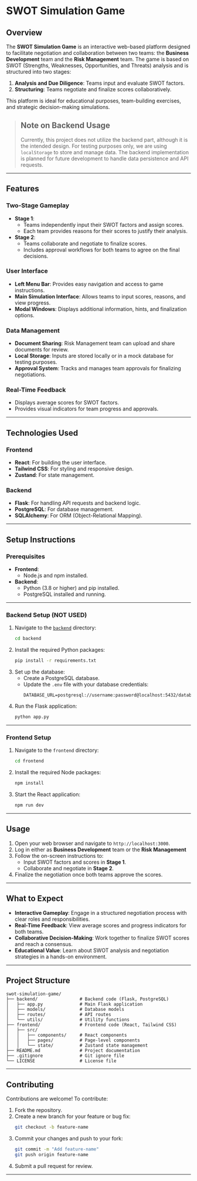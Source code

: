 # SWOT Simulation Game

## Overview

The **SWOT Simulation Game** is an interactive web-based platform designed to facilitate negotiation and collaboration between two teams: the **Business Development** team and the **Risk Management** team. The game is based on SWOT (Strengths, Weaknesses, Opportunities, and Threats) analysis and is structured into two stages:

1. **Analysis and Due Diligence**: Teams input and evaluate SWOT factors.
2. **Structuring**: Teams negotiate and finalize scores collaboratively.

This platform is ideal for educational purposes, team-building exercises, and strategic decision-making simulations.

> ## Note on Backend Usage
>
> Currently, this project does not utilize the backend part, although it is the intended design. For testing purposes only, we are using `localStorage` to store and manage data. The backend implementation is planned for future development to handle data persistence and API requests.

---

## Features

### **Two-Stage Gameplay**

- **Stage 1**:
  - Teams independently input their SWOT factors and assign scores.
  - Each team provides reasons for their scores to justify their analysis.
- **Stage 2**:
  - Teams collaborate and negotiate to finalize scores.
  - Includes approval workflows for both teams to agree on the final decisions.

### **User Interface**

- **Left Menu Bar**: Provides easy navigation and access to game instructions.
- **Main Simulation Interface**: Allows teams to input scores, reasons, and view progress.
- **Modal Windows**: Displays additional information, hints, and finalization options.

### **Data Management**

- **Document Sharing**: Risk Management team can upload and share documents for review.
- **Local Storage**: Inputs are stored locally or in a mock database for testing purposes.
- **Approval System**: Tracks and manages team approvals for finalizing negotiations.

### **Real-Time Feedback**

- Displays average scores for SWOT factors.
- Provides visual indicators for team progress and approvals.

---

## Technologies Used

### **Frontend**

- **React**: For building the user interface.
- **Tailwind CSS**: For styling and responsive design.
- **Zustand**: For state management.

### **Backend**

- **Flask**: For handling API requests and backend logic.
- **PostgreSQL**: For database management.
- **SQLAlchemy**: For ORM (Object-Relational Mapping).

---

## Setup Instructions

### **Prerequisites**

- **Frontend**:
  - Node.js and npm installed.
- **Backend**:
  - Python (3.8 or higher) and pip installed.
  - PostgreSQL installed and running.

---

### **Backend Setup (NOT USED)**

1. Navigate to the [`backend`](backend) directory:
   ```bash
   cd backend
   ```
2. Install the required Python packages:
   ```bash
   pip install -r requirements.txt
   ```
3. Set up the database:
   - Create a PostgreSQL database.
   - Update the `.env` file with your database credentials:
     ```
     DATABASE_URL=postgresql://username:password@localhost:5432/database_name
     ```
4. Run the Flask application:
   ```bash
   python app.py
   ```

---

### **Frontend Setup**

1. Navigate to the `frontend` directory:
   ```bash
   cd frontend
   ```
2. Install the required Node packages:
   ```bash
   npm install
   ```
3. Start the React application:
   ```bash
   npm run dev
   ```

---

## Usage

1. Open your web browser and navigate to `http://localhost:3000`.
2. Log in either as **Business Development** team or the **Risk Management**
3. Follow the on-screen instructions to:
   - Input SWOT factors and scores in **Stage 1**.
   - Collaborate and negotiate in **Stage 2**.
4. Finalize the negotiation once both teams approve the scores.

---

## What to Expect

- **Interactive Gameplay**: Engage in a structured negotiation process with clear roles and responsibilities.
- **Real-Time Feedback**: View average scores and progress indicators for both teams.
- **Collaborative Decision-Making**: Work together to finalize SWOT scores and reach a consensus.
- **Educational Value**: Learn about SWOT analysis and negotiation strategies in a hands-on environment.

---

## Project Structure

```
swot-simulation-game/
├── backend/                # Backend code (Flask, PostgreSQL)
│   ├── app.py              # Main Flask application
│   ├── models/             # Database models
│   ├── routes/             # API routes
│   └── utils/              # Utility functions
├── frontend/               # Frontend code (React, Tailwind CSS)
│   ├── src/
│   │   ├── components/     # React components
│   │   ├── pages/          # Page-level components
│   │   └── state/          # Zustand state management
├── README.md               # Project documentation
├── .gitignore              # Git ignore file
└── LICENSE                 # License file
```

---

## Contributing

Contributions are welcome! To contribute:

1. Fork the repository.
2. Create a new branch for your feature or bug fix:
   ```bash
   git checkout -b feature-name
   ```
3. Commit your changes and push to your fork:
   ```bash
   git commit -m "Add feature-name"
   git push origin feature-name
   ```
4. Submit a pull request for review.

---

